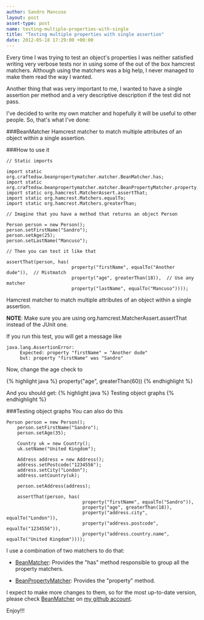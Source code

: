 ```yaml
---
author: Sandro Mancuso
layout: post
asset-type: post
name: testing-multiple-properties-with-single
title: "Testing multiple properties with single assertion"
date: 2012-05-18 17:29:00 +00:00
---
```


Every time I was trying to test an object's properties I was neither
satisfied writing very verbose tests nor in using some of the out of the
box hamcrest matchers. Although using the matchers was a big help, I
never managed to make them read the way I wanted.

Another thing that was very important to me, I wanted to have a single
assertion per method and a very descriptive description if the test did
not pass.

I've decided to write my own matcher and hopefully it will be useful to
other people. So, that's what I've done:

###BeanMatcher
Hamcrest matcher to match multiple attributes of an object within a single assertion.

###How to use it

```
// Static imports

import static org.craftedsw.beanpropertymatcher.matcher.BeanMatcher.has;
import static org.craftedsw.beanpropertymatcher.matcher.BeanPropertyMatcher.property;
import static org.hamcrest.MatcherAssert.assertThat;
import static org.hamcrest.Matchers.equalTo;
import static org.hamcrest.Matchers.greaterThan;

// Imagine that you have a method that returns an object Person

Person person = new Person();
person.setFirstName("Sandro");
person.setAge(25);
person.setLastName("Mancuso");

// Then you can test it like that

assertThat(person, has(
                        property("firstName", equalTo("Another dude")),  // Mistmatch
                        property("age", greaterThan(18)),  // Use any matcher
                        property("lastName", equalTo("Mancuso"))));
```

Hamcrest matcher to match multiple attributes of an object within a
single assertion.


**NOTE**: Make sure you are using org.hamcrest.MatcherAssert.assertThat
instead of the JUnit one.

If you run this test, you will get a message like

```
java.lang.AssertionError:
     Expected: property "firstName" = "Another dude"
     but: property "firstName" was "Sandro"
```

Now, change the age check to

{% highlight java %}
property("age", greaterThan(60))
{% endhighlight %}


And you should get:
{% highlight java %}
Testing object graphs
{% endhighlight %}

###Testing object graphs
You can also do this

```
Person person = new Person();
    person.setFirstName("Sandro");
    person.setAge(35);

    Country uk = new Country();
    uk.setName("United Kingdom");

    Address address = new Address();
    address.setPostcode("1234556");
    address.setCity("London");
    address.setCountry(uk);

    person.setAddress(address);

    assertThat(person, has(
                            property("firstName", equalTo("Sandro")),
                            property("age", greaterThan(18)),
                            property("address.city", equalTo("London")),
                            property("address.postcode", equalTo("1234556")),
                            property("address.country.name", equalTo("United Kingdom"))));
```

I use a combination of two matchers to do that:

- [BeanMatcher](https://github.com/sandromancuso/bean-property-matcher/blob/master/src/main/java/org/craftedsw/beanpropertymatcher/matcher/BeanMatcher.java):
Provides the "has" method responsible to group all the property
matchers.

- [BeanPropertyMatcher](https://github.com/sandromancuso/bean-property-matcher/blob/master/src/main/java/org/craftedsw/beanpropertymatcher/matcher/BeanPropertyMatcher.java):
Provides the "property" method.

I expect to make more changes to them, so for the most up-to-date
version, please check
[BeanMatcher](https://github.com/sandromancuso/bean-property-matcher) on
[my github account](https://github.com/sandromancuso).

Enjoy!!!
